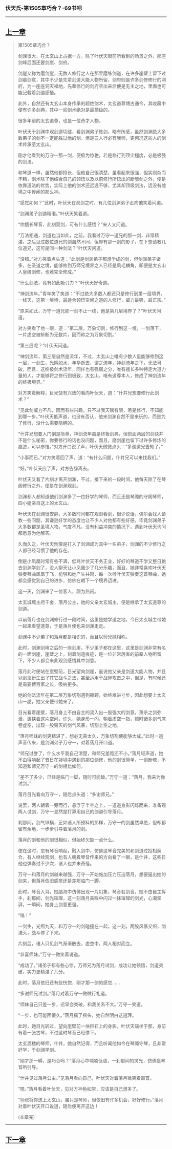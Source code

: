 ### 伏天氏-第1505章巧合？-69书吧

--------
[上一章](./6db85baa2e4cfbb58a7a9bdf968e8ccb.md)
--------


>
>
>
>第1505章巧合？
>
>剑渊很大，在太玄山上占据一方，除了叶伏天眼前所看到的场景之外，那座剑峰后面还要剑崖、剑府。
>
>剑崖又称为磨剑崖，无数人修行之人在那里磨练剑道，在许多崖壁上留下过剑痕剑意，其中不少是先辈剑道大能人物所留，剑府则是许多剑修修行的洞府，为一座座洞天福地，先辈修行的剑府空出来后便是无主之地，里面也可能记载着剑道感悟。
>
>此外，自然还有太玄山本身传承的超绝剑术，太玄道尊博古通今，其收藏中便有许多剑典，其中一些剑术绝对是最顶级的。
>
>很多年前的太玄道尊，也是一位奇才人物。
>
>叶伏天于剑渊中观剑道切磋，看剑渊弟子练剑，略有所感，虽然剑渊绝大多数弟子的剑不一定能胜过他的剑，但是三人行必有我师，更何况这些人的剑术传承至太玄山。
>
>刚才他看到的万守一那一剑，便极为惊艳，若是修行到顶尖程度，必是极强的剑法。
>
>和琴道一样，虽然他都擅长，但他自己很清楚，虽看起来很强，但实则杂而不精，剑术除了他结合自己的领悟以及以前修行所悟出的断魂剑之外，便是依靠道法的优势，实际上他的剑术还远远不够，尤其却顶级剑法，远没有墟境之中传闻的那么神。
>
>“感觉如何？”此时，叶伏天在观剑之时，有几位剑渊弟子走向他笑着问道。
>
>“剑渊弟子剑道精湛。”叶伏天笑着道。
>
>“你擅长琴音，此刻观剑，可有什么感悟？”来人又问道。
>
>“万法相通，剑道也当如此，之前，我看过万守一道兄的那一剑，非常精湛，之后见过数位道兄的剑虽然不同，但却有那一剑的影子，在下想请教几位道兄，这可是同一种剑法？”叶伏天问道。
>
>“没错。”对方笑着点头道：“此剑是剑渊弟子都想学成的剑，但剑渊弟子诸多，在圣道之境，能够修到万师兄境界之人已经是凤毛麟角，即便是太玄山人皇级剑修，也难完全修成。”
>
>“什么剑法，竟有如此吸引力？”叶伏天好奇道。
>
>“神剑流年。”青年笑了笑道：“不过绝大多数人都还只是修行到第一层境界，一线天，这第一层境，最适合领悟空间之道的人修行，威力最强，最正宗。”
>
>“原来如此，万守一道兄那一剑不止一线，他是第几层境界了？”叶伏天问道。
>
>对方笑看了他一眼，道：“第二层，万象切割，修行到这一境，一剑落下，一片虚空被斩断为无数片，因而称之为万象切割。”
>
>“第三层呢？”叶伏天问道。
>
>“神剑流年，第三层自然是流年，不过，太玄山上唯有少数人皇能够修到这一层，一剑生，光阴如水、年华逝去，谓之流年，神剑流年之下，无法可破，而且，这终极剑术流年，同样也有强弱之分，唯有擅长多种特定大道力量的人，才能够将之修行到极致，太玄山，唯有道尊本人，修成了神剑流年的终极境界。”
>
>对方笑着解释，目光饶有兴致的看向叶伏天，道：“什井兄想要修行此剑术？”
>
>“见此剑威力不凡，因而有些兴趣，只不过我天赋有限，若是修行，不知能到哪一步。”叶伏天低声道，也没有否认，他来剑渊自然不是来玩的，而是为了修行，没什么需要隐瞒的。
>
>“什井兄想要入门倒是简单，神剑流年虽是终极剑典，但前面两层的剑诀并不是什么秘密，你要修行的话也没问题，而且，磨剑崖也留下过许多修炼的痕迹，可以参悟。”对方开口说了声，叶伏天微微点头：“多谢道兄告知了。”
>
>“小事而已。”对方笑着回了声，道：“有什么问题，什井兄可以来找我们。”
>
>“好。”叶伏天应了声，对方告辞离去。
>
>叶伏天又看了片刻才离开剑渊，不过，接下来的一段时间，他每天除了在琴阁修行之外，便是在剑渊观剑。
>
>剑渊都人都知道他们剑渊多了一位好学的琴师，而且还是琴阁的守阁琴师，四小姐亲自送上的太玄山。
>
>叶伏天在剑渊很安静，大多数时间都在观剑看剑，很少说话，偶尔会找人请教一些问题，其谦逊好学的态度也让不少人对他都有些好感，毕竟剑渊弟子大多数都是圣境人物，气度不凡，没有利益冲突的情况下，遇到叶伏天询问都愿意为他解答。
>
>久而久之，叶伏天倒像是打入了剑渊成为其中一名弟子，剑渊的不少修行之人都已经习惯了他的存在。
>
>倒是小凤凰时常有些不满，低骂叶伏天不务正业，好好的琴道不学又整日跑去剑渊学剑了，没人聊天让小凤凰少了几分乐趣，而且，她非常喜欢叶伏天弹奏琴曲凤凰于飞，能够和她产生共鸣，每一次听叶伏天弹奏这首琴曲，她都会感觉到自己的进步，仿佛在朝下一个境界迈进。
>
>这一天，剑渊来了一位客人，颇为热闹。
>
>太玄城城主府千金，落月公主，她的父亲太玄城主，便是继承了太玄道尊的剑道。
>
>以前落月也在剑渊修行过一段时间，这里是她学道之地，今日太玄城主带她一起来看望道尊，于是落月便也来剑渊走走。
>
>剑渊中不少弟子和落月都是相识的，而且以师兄妹相称。
>
>此时，剑渊剑峰之后的一座剑崖，不少弟子都在这里，这里是剑渊非常有名的一面剑崖，崖壁之上，刻着剑道痕迹，是一位非常厉害的前辈人物所留下，不少人都会来此观剑感悟其中剑意。
>
>落月此时便站在崖壁前，目光望向剑崖，虽说他父亲是剑道大能人物，并且以剑法衍生出了其它战斗之法，甚至运用于战斧攻击之中，但是，有时候还是需要博百家之长，吸纳更多。
>
>她的剑法流年在第二层万象切割遇到瓶颈，始终难进寸步，因此想要上太玄山一趟，她父亲便带她来了。
>
>目光看着崖壁，落月身上不由自主的流入出一股强大的剑意，萧杀之剑弥漫，裹挟着这片空间，许久，她身形一闪，朝着虚空一指，顿时诸多剑气席卷虚空，出现一股毁灭的剑气风暴，切割上空之地。
>
>“落月师妹的剑更精湛了，想必无需太久，万象切割便能够大成。”此时一道声音传来，是剑渊弟子万守一，对着落月开口道。
>
>“师兄过誉了，什么水平我自己清楚，和师兄差距还不小。”落月轻声道，她不由得响起了昔日在墟境中遇到的那位剑修，他的剑很简单，一剑断魂，不知道和师兄万守一的剑相比如何。
>
>“差不了多少，已经是临门一脚，随时可能破。”万守一道：“落月，我来为你试剑。”
>
>落月目光看向万守一，随后点头道：“多谢师兄。”
>
>说罢，两人朝着一旁而行，悬浮于半空之上，一道道身影闪烁而来，准备观两人试剑，万守一显然是打算用自己的剑道引导落月。
>
>刹那间，剑气纵横，正如诸人所预料的那样，万守一的剑虽然卓绝，但却都留有余地，一步步引导着落月的剑。
>
>落月的剑和他的剑很相似，但始终欠缺一点什么。
>
>便在这时，忽有琴音响起，融入剑中，仿佛这琴音完美的和剑道过招相契合，有人继续观剑，也有人朝着琴音传来的方向看了一眼，是什井，这些日他也弹奏过不少次，诸人也并未奇怪。
>
>万守一和落月的剑越来越强，万守一开始施加压力压迫落月，想要逼出她的剑来，但落月依旧感觉还是差那临门一脚。
>
>此时，琴音入耳，她脑海中仿佛出现一片幻象，琴音若剑音，她不由自主挥手，刹那间，剑光璀璨，这一刻落月美眸中闪过一抹璀璨的剑光，心潮澎湃，一瞬间，她身上剑意更强。
>
>“嗡！”
>
>一剑生，光照九天，和万守一的剑碰撞在一起，这一刻，两股风暴交织，剑湮灭，战斗停了下来。
>
>片刻后，诸人只见剑气渐渐散去，虚空中，两人相对而立。
>
>“恭喜师妹。”万守一微笑着说道。
>
>“成功了。”诸弟子都有些心惊，万师兄为落月试剑，成功让她顿悟，剑道突破，实力更精湛了几分。
>
>此时，落月依旧还有些恍惚，刚才那一剑的感觉……
>
>“多谢师兄试剑。”落月对着万守一微微行礼道。
>
>“师妹自己只差一步，迟早会突破，和我关系不大。”万守一笑道。
>
>“一步，也可能困很久。”落月摇了摇头，她自然明白这道理。
>
>此时，她目光转过，望向崖壁前一块巨石上的身影，叶伏天端坐于那，身前有着一张古琴，不过这时琴音已经停下。
>
>太玄酒楼的琴师，什井，她自然记得，而且听闻他如今在琴阁守琴，且非常好学，于剑渊学剑。
>
>“刚才那一瞬，是巧合吗？”落月心中喃喃低语，一刹那间的灵光，仿佛是琴音所引导。
>
>“什井见过落月公主。”见落月看向自己，叶伏天对着落月微笑着颔首。
>
>“嗯。”落月看着叶伏天，见对方神色如常，应该是自己想多了。
>
>“师叔将你送上太玄山，虽只是琴师，但依旧有许多机会，好好修行。”落月对着叶伏天开口说道，随后便离开这边！
>
>(本章完)
>
>

--------
[下一章](./ad7bb601fa2e6ef9f6023dbb0045cae2.md)
--------
